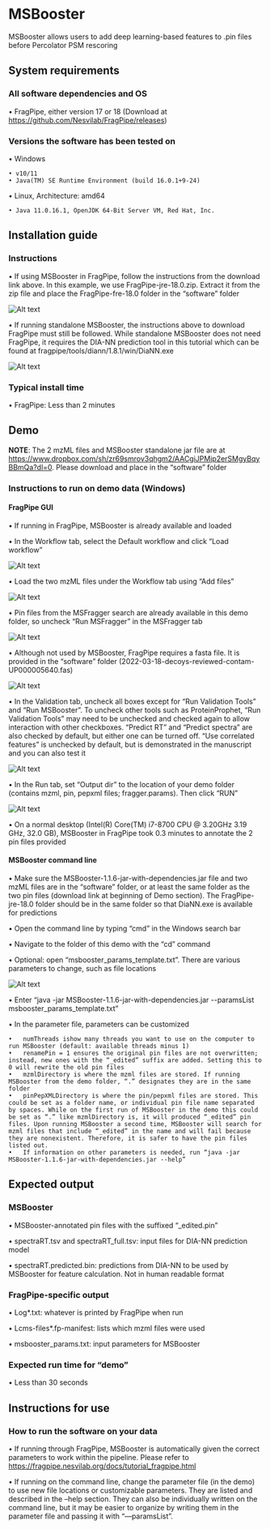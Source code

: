 # MSBooster
MSBooster allows users to add deep learning-based features to .pin files before Percolator PSM rescoring

## System requirements
### All software dependencies and OS
• FragPipe, either version 17 or 18 (Download at https://github.com/Nesvilab/FragPipe/releases)
### Versions the software has been tested on
•	Windows

	• v10/11
	• Java(TM) SE Runtime Environment (build 16.0.1+9-24)
• Linux, Architecture: amd64

	• Java 11.0.16.1, OpenJDK 64-Bit Server VM, Red Hat, Inc.
      
## Installation guide
### Instructions
•	If using MSBooster in FragPipe, follow the instructions from the download link above. In this example, we use FragPipe-jre-18.0.zip. Extract it from the zip file and place the FragPipe-fre-18.0 folder in the “software” folder

![Alt text](README_imgs/Picture1.png?raw=true)

•	If running standalone MSBooster, the instructions above to download FragPipe must still be followed. While standalone MSBooster does not need FragPipe, it requires the DIA-NN prediction tool in this tutorial which can be found at fragpipe/tools/diann/1.8.1/win/DiaNN.exe

![Alt text](README_imgs/Picture2.png?raw=true)
 
### Typical install time
•	FragPipe: Less than 2 minutes
  
## Demo
**NOTE**: The 2 mzML files and MSBooster standalone jar file are at https://www.dropbox.com/sh/zr69smrov3qhgm2/AACgiJPMjp2erSMgyBqyBBmQa?dl=0. Please download and place in the “software” folder

### Instructions to run on demo data (Windows)
#### FragPipe GUI
•	If running in FragPipe, MSBooster is already available and loaded

•	In the Workflow tab, select the Default workflow and click “Load workflow”

![Alt text](README_imgs/Picture3.png?raw=true)
 
•	Load the two mzML files under the Workflow tab using “Add files”

![Alt text](README_imgs/Picture4.png?raw=true)
 
•	Pin files from the MSFragger search are already available in this demo folder, so uncheck “Run MSFragger” in the MSFragger tab

![Alt text](README_imgs/Picture5.png?raw=true)
 
•	Although not used by MSBooster, FragPipe requires a fasta file. It is provided in the “software” folder (2022-03-18-decoys-reviewed-contam-UP000005640.fas)

![Alt text](README_imgs/Picture6.png?raw=true)
 
•	In the Validation tab, uncheck all boxes except for “Run Validation Tools” and “Run MSBooster”. To uncheck other tools such as ProteinProphet, “Run Validation Tools” may need to be unchecked and checked again to allow interaction with other checkboxes. “Predict RT” and “Predict spectra” are also checked by default, but either one can be turned off. “Use correlated features” is unchecked by default, but is demonstrated in the manuscript and you can also test it

![Alt text](README_imgs/Picture7.png?raw=true)
 
•	In the Run tab, set “Output dir” to the location of your demo folder (contains mzml, pin, pepxml files; fragger.params). Then click “RUN”

![Alt text](README_imgs/Picture8.png?raw=true)
 
•	On a normal desktop (Intel(R) Core(TM) i7-8700 CPU @ 3.20GHz   3.19 GHz, 32.0 GB), MSBooster in FragPipe took 0.3 minutes to annotate the 2 pin files provided

#### MSBooster command line
•	Make sure the MSBooster-1.1.6-jar-with-dependencies.jar file and two mzML files are in the “software” folder, or at least the same folder as the two pin files (download link at beginning of Demo section). The FragPipe-jre-18.0 folder should be in the same folder so that DiaNN.exe is available for predictions

•	Open the command line by typing “cmd” in the Windows search bar

•	Navigate to the folder of this demo with the “cd” command

•	Optional: open “msbooster_params_template.txt”. There are various parameters to change, such as file locations

![Alt text](README_imgs/Picture9.png?raw=true)
 
•	Enter “java -jar MSBooster-1.1.6-jar-with-dependencies.jar --paramsList msbooster_params_template.txt”

•	In the parameter file, parameters can be customized

	•	numThreads ishow many threads you want to use on the computer to run MSBooster (default: available threads minus 1)
	•	renamePin = 1 ensures the original pin files are not overwritten; instead, new ones with the “_edited” suffix are added. Setting this to 0 will rewrite the old pin files
	•	mzmlDirectory is where the mzml files are stored. If running MSBooster from the demo folder, “.” designates they are in the same folder
	•	pinPepXMLDirectory is where the pin/pepxml files are stored. This could be set as a folder name, or individual pin file name separated by spaces. While on the first run of MSBooster in the demo this could be set as “.” like mzmlDirectory is, it will produced “_edited” pin files. Upon running MSBooster a second time, MSBooster will search for mzml files that include “_edited” in the name and will fail because they are nonexistent. Therefore, it is safer to have the pin files listed out.
	•	If information on other parameters is needed, run “java -jar MSBooster-1.1.6-jar-with-dependencies.jar --help”
	
## Expected output
### MSBooster
•	MSBooster-annotated pin files with the suffixed “_edited.pin”

•	spectraRT.tsv and spectraRT_full.tsv: input files for DIA-NN prediction model

•	spectraRT.predicted.bin: predictions from DIA-NN to be used by MSBooster for feature calculation. Not in human readable format
	
### FragPipe-specific output
•	Log*.txt: whatever is printed by FragPipe when run 

•	Lcms-files*.fp-manifest: lists which mzml files were used

•	msbooster_params.txt: input parameters for MSBooster

### Expected run time for “demo”
•	Less than 30 seconds

## Instructions for use
### How to run the software on your data
•	If running through FragPipe, MSBooster is automatically given the correct parameters to work within the pipeline. Please refer to https://fragpipe.nesvilab.org/docs/tutorial_fragpipe.html 

•	If running on the command line, change the parameter file (in the demo) to use new file locations or customizable parameters. They are listed and described in the –help section. They can also be individually written on the command line, but it may be easier to organize by writing them in the parameter file and passing it with “—paramsList”.
